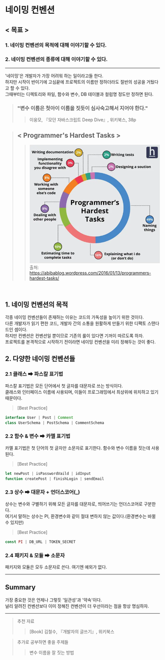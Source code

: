 # 네이밍 컨벤션
## < 목표 >
### 1. 네이밍 컨벤션의 목적에 대해 이야기할 수 있다.
### 2. 네이밍 컨벤션의 종류에 대해 이야기할 수 있다.

---

'네이밍'은 개발자가 가장 어려워 하는 일이라고들 한다.   
하지만 시작이 반이기에 고심끝에 프로젝트의 이름만 정하더라도 절반의 성공을 거뒀다고 할 수 있다.   
그때부터는 디렉토리와 파일, 함수와 변수, DB 테이블과 컬럼명 정도만 정하면 된다.
> ### "변수 이름은 첫아이 이름을 짓듯이 심사숙고해서 지어야 한다."
>> 이웅모, 『모던 자바스크립트 Deep Dive』, 위키북스, 38p   

> ## < Programmer's Hardest Tasks >
>>![Process 정보](/assets/naming-convention/quora-survey-result.png)   
>> 출처: https://abibablog.wordpress.com/2016/01/13/programmers-hardest-tasks/
<br>

## 1. 네이밍 컨벤션의 목적
각종 네이밍 컨벤션들이 존재하는 이유는 코드의 가독성을 높이기 위한 것이다.   
다른 개발자가 읽기 편한 코드, 개발자 간의 소통을 원활하게 만들기 위한 디팩토 스탠다드인 셈이다.   
하지만 컨벤션은 컨벤션일 뿐이므로 기존의 룰이 있다면 기꺼이 따르도록 하자.   
프로젝트를 본격적으로 시작하기 전이라면 네이밍 컨벤션을 미리 정해두는 것이 좋다.   

## 2. 다양한 네이밍 컨벤션들
### 2.1 클래스 ➡ 파스칼 표기법
파스칼 표기법은 모든 단어에서 첫 글자를 대문자로 쓰는 방식이다.   
클래스와 인터페이스 이름에 사용되며, 이들이 프로그래밍에서 최상위에 위치하고 있기 때문이다.   
> [Best Practice]
```java
interface User | Post | Comment
class UserSchema | PostSchema | CommentSchema
```

### 2.2 함수 & 변수 ➡ 카멜 표기법
카멜 표기법은 첫 단어의 첫 글자만 소문자로 표기한다.
함수와 변수 이름을 짓는데 사용된다.
> [Best Practice]
```javascript
let newPost | isPasswordVaild | idInput
function createPost | finishLogin | sendEmail
```
### 2.3 상수 ➡ 대문자 + 언더스코어(_)
상수는 변수와 구별하기 위해 모든 글자를 대문자로, 띄어쓰기는 언더스코어로 구분한다.   
여기서 말하는 상수는 PI, 환경변수와 같이 절대 변하지 않는 값이다.(환경변수는 바뀔 수 있지만)
> [Best Practice]
```javascript
const PI | DB_URL | TOKEN_SECRET
```

### 2.4 패키지 & 모듈 ➡ 소문자
패키지와 모듈은 모두 소문자로 쓴다. 여기엔 예외가 없다.

---

## Summary
가장 중요한 것은 언제나 그렇듯 '일관성'과 '약속'이다.   
널리 알려진 컨벤션보다 이미 정해진 컨벤션이 더 우선이라는 점을 항상 명심하자.

---

> 추천 자료
>> [Book] 김철수, 『개발자의 글쓰기』, 위키북스

> 추가로 공부하면 좋을 주제들
>> 변수 이름을 잘 짓는 방법
